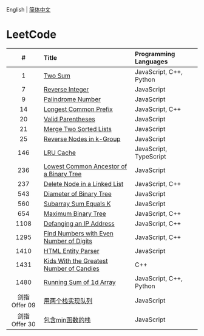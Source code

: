 English | [简体中文](./README.CN.md)

# LeetCode

**#**|**Title**|**Programming Languages**
:-:|:--|:--
1 | [Two Sum](./1.%20Two%20Sum/README.md) | JavaScript, C++, Python
7 | [Reverse Integer](./7.%20Reverse%20Integer/README.md) | JavaScript
9 | [Palindrome Number](./9.%20Palindrome%20Number/README.md) | JavaScript
14 | [Longest Common Prefix](./14.%20Longest%20Common%20Prefix/README.md) | JavaScript, C++
20 | [Valid Parentheses](./20.%20Valid%20Parentheses/README.md) | JavaScript
21 | [Merge Two Sorted Lists](./21.%20Merge%20Two%20Sorted%20Lists/README.md) | JavaScript
25 | [Reverse Nodes in k-Group](./25.%20Reverse%20Nodes%20in%20k-Group/README.md) | JavaScript
146 | [LRU Cache](./146.%20LRU%20Cache/README.md) | JavaScript, TypeScript
236 | [Lowest Common Ancestor of a Binary Tree](./236.%20Lowest%20Common%20Ancestor%20of%20a%20Binary%20Tree/README.md) | JavaScript
237 | [Delete Node in a Linked List](./237.%20Delete%20Node%20in%20a%20Linked%20List/README.md) | JavaScript, C++
543 | [Diameter of Binary Tree](./543.%20Diameter%20of%20Binary%20Tree/README.md) | JavaScript
560 | [Subarray Sum Equals K](./560.%20Subarray%20Sum%20Equals%20K/README.md) | JavaScript
654 | [Maximum Binary Tree](./654.%20Maximum%20Binary%20Tree/README.md) | JavaScript, C++
1108 | [Defanging an IP Address](./1108.%20Defanging%20an%20IP%20Address/README.md) | JavaScript, C++
1295 | [Find Numbers with Even Number of Digits](./1295.%20Find%20Numbers%20with%20Even%20Number%20of%20Digits/README.md) | JavaScript, C++
1410 | [HTML Entity Parser](./1410.%20HTML%20Entity%20Parser/README.md) | JavaScript
1431 | [Kids With the Greatest Number of Candies](./1431.%20Kids%20With%20the%20Greatest%20Number%20of%20Candies/README.md) | C++
1480 | [Running Sum of 1d Array](./1480.%20Running%20Sum%20of%201d%20Array/README.md) | JavaScript, C++, Python
剑指 Offer 09 | [用两个栈实现队列](./剑指%20Offer%2009.%20用两个栈实现队列/README.CN.md) | JavaScript
剑指 Offer 30 | [包含min函数的栈](./剑指%20Offer%2030.%20包含min函数的栈/README.CN.md) | JavaScript
